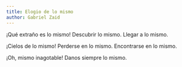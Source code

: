 ```yaml
---
title: Elogio de lo mismo
author: Gabriel Zaid
---
```

¡Qué extraño es lo mismo!
Descubrir lo mismo.
Llegar a lo mismo.

¡Cielos de lo mismo!
Perderse en lo mismo.
Encontrarse en lo mismo.

¡Oh, mismo inagotable!
Danos siempre lo mismo.
